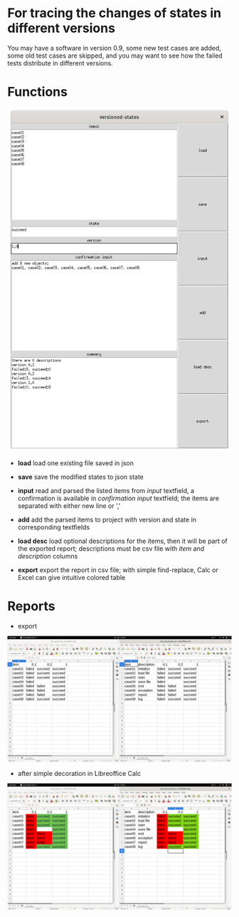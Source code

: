 # For tracing the changes of states in different versions

You may have a software in version 0.9, some new test cases are added, some old test cases are skipped,
and you may want to see how the failed tests distribute in different versions.

# Functions

![image](https://github.com/t-lou/versioned-states/blob/master/screenshots/gui.png)

- **load** load one existing file saved in json

- **save** save the modified states to json state

- **input** read and parsed the listed items from *input* textfield,
a confirmation is available in *confirmation input* textfield; the items are separated with either new line or ','

- **add** add the parsed items to project with version and state in corresponding textfields

- **load desc** load optional descriptions for the items, then it will be part of the exported report; descriptions must be csv file with *item* and *description* columns

- **export** export the report in csv file; with simple find-replace, Calc or Excel can give intuitive colored table

# Reports

- export

![image](https://github.com/t-lou/versioned-states/blob/master/screenshots/export.png)

- after simple decoration in Libreoffice Calc

![image](https://github.com/t-lou/versioned-states/blob/master/screenshots/export_extern.png)
